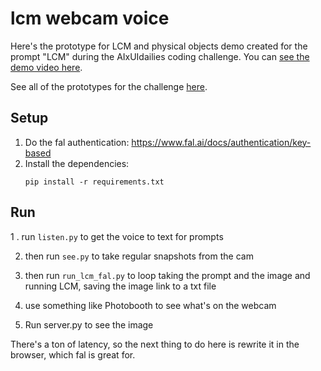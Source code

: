 # lcm webcam voice

Here's the prototype for LCM and physical objects demo created for the prompt "LCM" during the AIxUIdailies coding challenge. You can [see the demo video here](https://twitter.com/whichlight/status/1737753583859433513).

See all of the prototypes for the challenge [here](https://twitter.com/whichlight/status/1740225262552514613).

## Setup

1. Do the fal authentication: https://www.fal.ai/docs/authentication/key-based
2. Install the dependencies:
   ```
   pip install -r requirements.txt
   ```

## Run

1 . run `listen.py` to get the voice to text for prompts

2.  then run `see.py` to take regular snapshots from the cam

3.  then run `run_lcm_fal.py` to loop taking the prompt and the image and running LCM, saving the image link to a txt file

4.  use something like Photobooth to see what's on the webcam

5.  Run server.py to see the image

There's a ton of latency, so the next thing to do here is rewrite it in the browser, which fal is great for.
